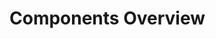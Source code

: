 # Components Overview

<!-- 
This page should provide:
1. Introduction to the component-based architecture
2. Overview of available components and their relationships
3. When to use each component
4. Basic component composition patterns
5. Navigation to individual component documentation
-->